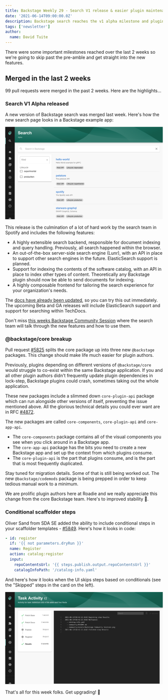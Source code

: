 ```yaml
---
title: Backstage Weekly 29 - Search V1 release & easier plugin maintenance
date: '2021-06-14T09:00:00.0Z'
description: Backstage search reaches the v1 alpha milestone and plugin maintenance is about to get a whole lot easier.
tags: ['newsletter']
author:
  name: David Tuite
---
```


There were some important milestones reached over the last 2 weeks so we're going to skip past the pre-amble and get straight into the new features.

## Merged in the last 2 weeks

99 pull requests were merged in the past 2 weeks. Here are the highlights...

### Search V1 Alpha released

A new version of Backstage search was merged last week. Here's how the new search page looks in a Backstage example app:

![a searchbar and a list of services that can be searched](./search-default-experience.png)

This release is the culmination of a lot of hard work by the search team in Spotify and includes the following features:

- A highly extensible search backend, responsible for document indexing and query handling. Previously, all search happened within the browser.
- An out-of-the-box server-side search engine (Lunr), with an API in place to support other search engines in the future. ElasticSearch support is planned.
- Support for indexing the contents of the software catalog, with an API in place to index other types of content. Theoretically any Backstage plugin should now be able to send documents for indexing.
- A highly composable frontend for tailoring the search experience for your organization's needs.

The [docs have already been updated](https://backstage.io/docs/features/search/search-overview), so you can try this out immediately. The upcoming Beta and GA releases will include ElasticSearch support and support for searching within TechDocs.

Don't miss [this weeks Backstage Community Session](https://github.com/backstage/community/issues/20) where the search team will talk through the new features and how to use them.

### @backstage/core breakup

Pull request [#5825](https://github.com/backstage/backstage/pull/5825) splits the core package up into three new `@backstage` packages. This change should make life much easier for plugin authors. 

Previously, plugins depending on different versions of `@backstage/core` would struggle to co-exist within the same Backstage application. If you and all other plugin authors didn't frequently update plugin dependencies in lock-step, Backstage plugins could crash, sometimes taking out the whole application.

These new packages include a slimmed down `core-plugin-api` package which can run alongside other versions of itself, preventing the issue mentioned above. All the glorious technical details you could ever want are in RFC [#4872](https://github.com/backstage/backstage/issues/4872).

The new packages are called `core-components`, `core-plugin-api` and `core-app-api`.

- The `core-components` package contains all of the visual components you see when you click around in a Backstage app.
- The `core-app-api` package has the bits you need to create a new Backstage app and set up the context from which plugins consume.
- The `core-plugin-api` is the part that plugins consume, and is the part that is most frequently duplicated.

Stay tuned for migration details. Some of that is still being worked out. The new `@backstage/codemods` package is being prepped in order to keep tedious manual work to a minimum.

We are prolific plugin authors here at Roadie and we really appreciate this change from the core Backstage team. Here's to improved stability 🍾.

### Conditional scaffolder steps

Oliver Sand from SDA SE added the ability to include conditional steps in your scaffolder templates - [#5849](https://github.com/backstage/backstage/pull/5849). Here's how it looks in code:

```yaml
- id: register
  if: '{{ not parameters.dryRun }}'
  name: Register
  action: catalog:register
  input:
    repoContentsUrl: '{{ steps.publish.output.repoContentsUrl }}'
    catalogInfoPath: '/catalog-info.yaml'
```

And here's how it looks when the UI skips steps based on conditionals (see the "Skipped" steps in the card on the left).

![Backstage scaffolder run with skipped steps](./conditional-scaffolder-ui.png)

That's all for this week folks. Get upgrading! 🚀
